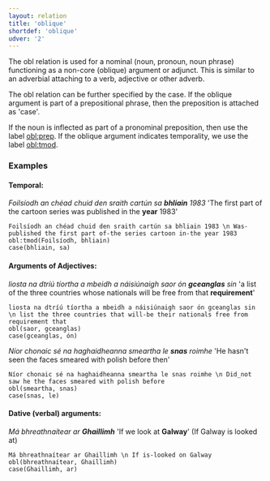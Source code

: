 ```yaml
---
layout: relation
title: 'oblique'
shortdef: 'oblique'
udver: '2'
---
```



The obl relation is used for a nominal (noun, pronoun, noun phrase) functioning as a non-core (oblique) argument or adjunct. 
This is similar to an adverbial attaching to a verb, adjective or other adverb.

The obl relation can be further specified by the case. If the oblique argument is part of a prepositional phrase, then the preposition is attached as 'case'.

If the noun is inflected as part of a pronominal preposition, then use the label [obl:prep](https://universaldependencies.org/ga/dep/obl-prep.html). If the oblique argument indicates temporality, we use the label [obl:tmod](https://universaldependencies.org/ga/dep/obl-tmod.html).

### Examples

#### Temporal:

_Foilsíodh an chéad chuid den sraith cartún sa <b>bhliain</b> 1983_  'The first part of the cartoon series was published in the <b>year</b> 1983'

~~~ sdparse
Foilsíodh an chéad chuid den sraith cartún sa bhliain 1983 \n Was-published the first part of-the series cartoon in-the year 1983
obl:tmod(Foilsíodh, bhliain)
case(bhliain, sa)
~~~


#### Arguments of Adjectives:

_liosta na dtríú tíortha a mbeidh a náisiúnaigh saor ón <b>gceanglas</b> sin_  'a list of the three countries whose nationals will be free from that <b>requirement</b>'

~~~ sdparse
liosta na dtríú tíortha a mbeidh a náisiúnaigh saor ón gceanglas sin \n list the three countries that will-be their nationals free from requirement that
obl(saor, gceanglas)
case(gceanglas, ón)
~~~ 

_Níor chonaic sé na haghaidheanna smeartha le <b>snas</b> roimhe_  'He hasn't seen the faces smeared with polish before then'

~~~ sdparse
Níor chonaic sé na haghaidheanna smeartha le snas roimhe \n Did_not saw he the faces smeared with polish before
obl(smeartha, snas)
case(snas, le)
~~~ 

#### Dative (verbal) arguments:

_Má bhreathnaítear ar <b>Ghaillimh</b>_  'If we look at <b>Galway</b>' (If Galway is looked at)

~~~ sdparse
Má bhreathnaítear ar Ghaillimh \n If is-looked on Galway
obl(bhreathnaítear, Ghaillimh)
case(Ghaillimh, ar)
~~~ 
